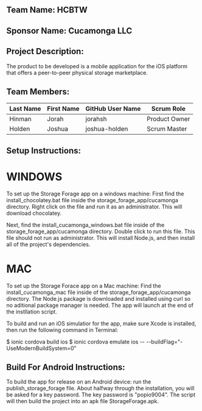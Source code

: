 ## Team Name: HCBTW

## Sponsor Name: Cucamonga LLC

## Project Description:
The product to be developed is a mobile application for the iOS
platform that offers a peer-to-peer physical storage marketplace.

## Team Members:

Last Name       | First Name      | GitHub User Name     | Scrum Role
--------------- | --------------- | -------------------- | ---------------
Hinman          | Jorah           | jorahsh              | Product Owner
Holden          | Joshua          | joshua-holden        | Scrum Master

## Setup Instructions:
# WINDOWS
To set up the Storage Forage app on a windows machine: First find the install_chocolatey.bat file inside
the storage_forage_app/cucamonga directory. Right click on the file and run it as an administrator. This 
will download chocolatey.

Next, find the install_cucamonga_windows.bat file inside of the storage_forage_app/cucamonga directory. 
Double click to run this file. This file should not run as administrator. This will install Node.js, and 
then install all of the project's dependencies.

# MAC
To set up the Storage Forace app on a Mac machine: Find the install_cucamonga_mac file inside
of the storage_forage_app/cucamonga directory. The Node.js package is downloaded and installed using curl
so no aditional package manager is needed. The app will launch at the end of the instllation script.

To build and run an iOS simulatior for the app, make sure Xcode is installed, then run the following command in Terminal:

  $ ionic cordova build ios
  $ ionic cordova emulate ios -- --buildFlag="-UseModernBuildSystem=0"


## Build For Android Instructions:

To build the app for release on an Android device: run the publish_storage_forage file. About halfway
through the installation, you will be asked for a key password. The key password is "popio9004". The
script will then build the project into an apk file StorageForage.apk.
